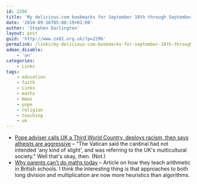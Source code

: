 ```yaml
---
id: 2296
title: 'My delicious.com bookmarks for September 10th through September 16th'
date: '2010-09-16T05:00:19+01:00'
author: 'Stephen Darlington'
layout: post
guid: 'http://www.zx81.org.uk/?p=2296'
permalink: /links/my-delicious-com-bookmarks-for-september-10th-through-september-16th.html
adman_disable:
    - 'on'
categories:
    - Links
tags:
    - education
    - faith
    - Links
    - maths
    - News
    - pope
    - religion
    - teaching
    - uk
---
```


- [Pope adviser calls UK a Third World Country, deploys racism, then says atheists are aggressive](http://www.bbc.co.uk/news/uk-11317441) – "The Vatican said the cardinal had not intended 'any kind of slight', and was referring to the UK's multicultural society." Well that's okay, then. (Not.)
- [Why parents can’t do maths today](http://www.bbc.co.uk/news/magazine-11258175) – Article on how they teach arithmetic in British schools. I think the interesting thing is that approaches to both long division and multiplication are now more heuristics than algorithms.